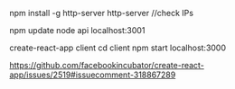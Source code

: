 npm install -g http-server
http-server
//check IPs

npm update
node api
localhost:3001

create-react-app client
cd client
npm start
localhost:3000

https://github.com/facebookincubator/create-react-app/issues/2519#issuecomment-318867289
